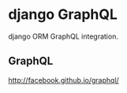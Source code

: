
django GraphQL
==============

django ORM GraphQL integration.


GraphQL
-------

http://facebook.github.io/graphql/
